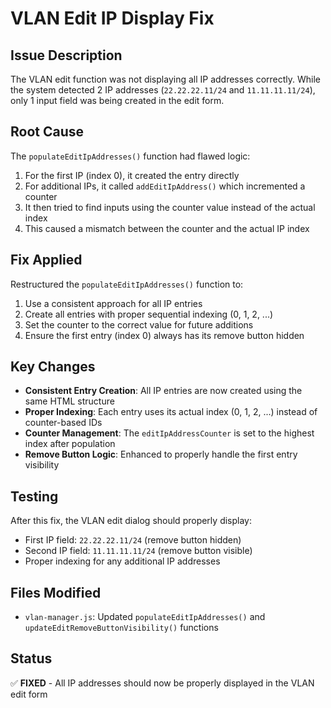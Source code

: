 # VLAN Edit IP Display Fix

## Issue Description
The VLAN edit function was not displaying all IP addresses correctly. While the system detected 2 IP addresses (`22.22.22.11/24` and `11.11.11.11/24`), only 1 input field was being created in the edit form.

## Root Cause
The `populateEditIpAddresses()` function had flawed logic:
1. For the first IP (index 0), it created the entry directly
2. For additional IPs, it called `addEditIpAddress()` which incremented a counter
3. It then tried to find inputs using the counter value instead of the actual index
4. This caused a mismatch between the counter and the actual IP index

## Fix Applied
Restructured the `populateEditIpAddresses()` function to:
1. Use a consistent approach for all IP entries
2. Create all entries with proper sequential indexing (0, 1, 2, ...)
3. Set the counter to the correct value for future additions
4. Ensure the first entry (index 0) always has its remove button hidden

## Key Changes
- **Consistent Entry Creation**: All IP entries are now created using the same HTML structure
- **Proper Indexing**: Each entry uses its actual index (0, 1, 2, ...) instead of counter-based IDs
- **Counter Management**: The `editIpAddressCounter` is set to the highest index after population
- **Remove Button Logic**: Enhanced to properly handle the first entry visibility

## Testing
After this fix, the VLAN edit dialog should properly display:
- First IP field: `22.22.22.11/24` (remove button hidden)
- Second IP field: `11.11.11.11/24` (remove button visible)
- Proper indexing for any additional IP addresses

## Files Modified
- `vlan-manager.js`: Updated `populateEditIpAddresses()` and `updateEditRemoveButtonVisibility()` functions

## Status
✅ **FIXED** - All IP addresses should now be properly displayed in the VLAN edit form
